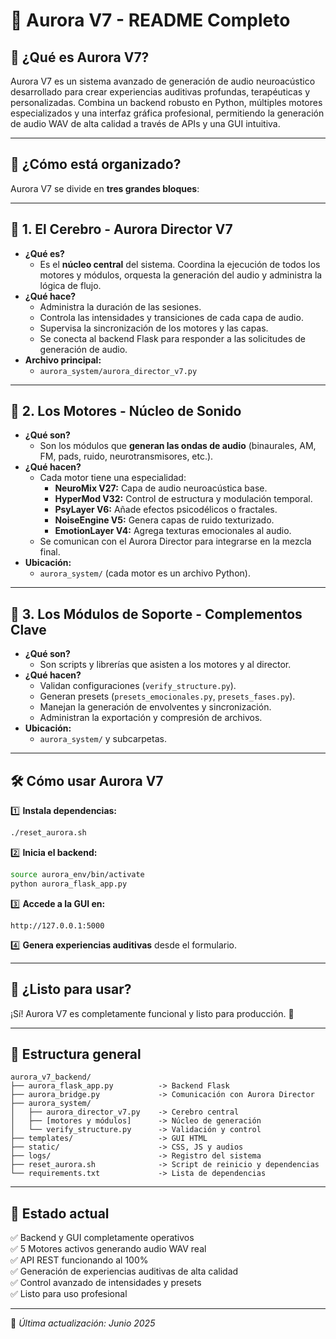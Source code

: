 # 📝 Aurora V7 - README Completo

## 🚀 ¿Qué es Aurora V7?

Aurora V7 es un sistema avanzado de generación de audio neuroacústico desarrollado para crear experiencias auditivas profundas, terapéuticas y personalizadas. Combina un backend robusto en Python, múltiples motores especializados y una interfaz gráfica profesional, permitiendo la generación de audio WAV de alta calidad a través de APIs y una GUI intuitiva.

---

## 🧠 ¿Cómo está organizado?

Aurora V7 se divide en **tres grandes bloques**:

---

## 🌟 1. El Cerebro - Aurora Director V7

- **¿Qué es?**
  - Es el **núcleo central** del sistema. Coordina la ejecución de todos los motores y módulos, orquesta la generación del audio y administra la lógica de flujo.
- **¿Qué hace?**
  - Administra la duración de las sesiones.
  - Controla las intensidades y transiciones de cada capa de audio.
  - Supervisa la sincronización de los motores y las capas.
  - Se conecta al backend Flask para responder a las solicitudes de generación de audio.
- **Archivo principal:**
  - `aurora_system/aurora_director_v7.py`

---

## 🎵 2. Los Motores - Núcleo de Sonido

- **¿Qué son?**
  - Son los módulos que **generan las ondas de audio** (binaurales, AM, FM, pads, ruido, neurotransmisores, etc.).
- **¿Qué hacen?**
  - Cada motor tiene una especialidad:
    - **NeuroMix V27:** Capa de audio neuroacústica base.
    - **HyperMod V32:** Control de estructura y modulación temporal.
    - **PsyLayer V6:** Añade efectos psicodélicos o fractales.
    - **NoiseEngine V5:** Genera capas de ruido texturizado.
    - **EmotionLayer V4:** Agrega texturas emocionales al audio.
  - Se comunican con el Aurora Director para integrarse en la mezcla final.
- **Ubicación:**
  - `aurora_system/` (cada motor es un archivo Python).

---

## 🧩 3. Los Módulos de Soporte - Complementos Clave

- **¿Qué son?**
  - Son scripts y librerías que asisten a los motores y al director.
- **¿Qué hacen?**
  - Validan configuraciones (`verify_structure.py`).
  - Generan presets (`presets_emocionales.py`, `presets_fases.py`).
  - Manejan la generación de envolventes y sincronización.
  - Administran la exportación y compresión de archivos.
- **Ubicación:**
  - `aurora_system/` y subcarpetas.

---

## 🛠️ Cómo usar Aurora V7

1️⃣ **Instala dependencias:**
```bash
./reset_aurora.sh
```

2️⃣ **Inicia el backend:**
```bash
source aurora_env/bin/activate
python aurora_flask_app.py
```

3️⃣ **Accede a la GUI en:**
```
http://127.0.0.1:5000
```

4️⃣ **Genera experiencias auditivas** desde el formulario.

---

## 🚀 ¿Listo para usar?

¡Sí! Aurora V7 es completamente funcional y listo para producción. 🌟

---

## 📂 Estructura general

```
aurora_v7_backend/
├── aurora_flask_app.py          -> Backend Flask
├── aurora_bridge.py             -> Comunicación con Aurora Director
├── aurora_system/
│   ├── aurora_director_v7.py    -> Cerebro central
│   ├── [motores y módulos]      -> Núcleo de generación
│   └── verify_structure.py      -> Validación y control
├── templates/                   -> GUI HTML
├── static/                      -> CSS, JS y audios
├── logs/                        -> Registro del sistema
├── reset_aurora.sh              -> Script de reinicio y dependencias
└── requirements.txt             -> Lista de dependencias
```

---

## 🎯 Estado actual

✅ Backend y GUI completamente operativos  
✅ 5 Motores activos generando audio WAV real  
✅ API REST funcionando al 100%  
✅ Generación de experiencias auditivas de alta calidad  
✅ Control avanzado de intensidades y presets  
✅ Listo para uso profesional

---

📅 *Última actualización: Junio 2025*
